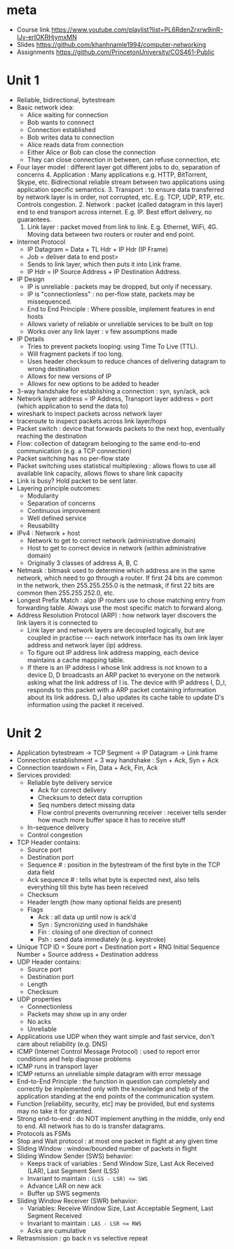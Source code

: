 # meta

- Course link https://www.youtube.com/playlist?list=PL6RdenZrxrw9inR-IJv-erlOKRHjymxMN
- Slides https://github.com/khanhnamle1994/computer-networking
- Assignments https://github.com/PrincetonUniversity/COS461-Public

# Unit 1

- Reliable, bidirectional, bytestream
- Basic network idea:
  + Alice waiting for connection
  + Bob wants to connnect
  + Connection established
  + Bob writes data to connection
  + Alice reads data from connection
  + Either Alice or Bob can close the connection
  + They can close connection in between, can refuse connection, etc
- Four layer model : different layer got different jobs to do, separation of
  concerns
  4. Application : Many applications e.g. HTTP, BitTorrent, Skype, etc.
     Bidirectional reliable stream between two applications using application
     specific semantics.
  3. Transport : to ensure data transferred by network layer is in order, not
     corrupted, etc. E.g. TCP, UDP, RTP, etc. Controls congestion.
  2. Network : packet (called datagram in this layer) end to end transport
     across internet. E.g. IP. Best effort delivery, no guarantees.
  1. Link layer : packet moved from link to link. E.g. Ethernet, WiFi, 4G.
     Moving data between two routers or router and end point.
- Internet Protocol
  + IP Datagram = Data + TL Hdr + IP Hdr (IP Frame)
  + Job = deliver data to end post>
  + Sends to link layer, which then puts it into Link frame.
  + IP Hdr = IP Source Address + IP Destination Address.
- IP Design
  + IP is unreliable : packets may be dropped, but only if necessary.
  + IP is "connectionless" : no per-flow state, packets may be missequenced.
  + End to End Principle : Where possible, implement features in end hosts
  + Allows variety of reliable or unreliable services to be built on top
  + Works over any link layer : v few assumptions made
- IP Details
  + Tries to prevent packets looping: using Time To Live (TTL).
  + Will fragment packets if too long.
  + Uses header checksum to reduce chances of delivering datagram to wrong
    destination
  + Allows for new versions of IP
  + Allows for new options to be added to header
- 3-way handshake for establishing a connection : syn, syn/ack, ack
- Network layer address = IP Address, Transport layer address = port (which
  application to send the data to)
- wireshark to inspect packets across network layer
- traceroute to inspect packets across link layer/hops
- Packet switch : device that forwards packets to the next hop, eventually
  reaching the destination
- Flow: collection of datagram belonging to the same end-to-end communication
  (e.g. a TCP connection)
- Packet switching has no per-flow state
- Packet switching uses statistical multiplexing : allows flows to use all
  available link capacity, allows flows to share link capacity
- Link is busy? Hold packet to be sent later.
- Layering principle outcomes:
  + Modularity
  + Separation of concerns
  + Continuous improvement
  + Well defined service
  + Reusability
- IPv4 : Network + host
  + Network to get to correct network (administrative domain)
  + Host to get to correct device in network (within administrative domain)
  + Originally 3 classes of address A, B, C
- Netmask : bitmask used to determine which address are in the same network,
  which need to go through a router. If first 24 bits are common in the network,
  then 255.255.255.0 is the netmask, if first 22 bits are common then
  255.255.252.0, etc.
- Longest Prefix Match : algo IP routers use to chose matching entry from
  forwarding table. Always use the most specific match to forward along.
- Address Resolution Protocol (ARP) : how network layer discovers the link
  layers it is connected to
  + Link layer and network layers are decoupled logically, but are coupled in
    practise --- each network interface has its own link layer address and
    network layer (ip) address.
  + To figure out IP address link address mapping, each device maintains a cache
    mapping table.
  + If there is an IP address I whose link address is not known to a device D, D
    broadcasts an ARP packet to everyone on the network asking what the link
    address of I is. The device with IP address I, D_I, responds to this packet
    with a ARP packet containing information about its link address. D_I also
    updates its cache table to update D's information using the packet it
    received.

# Unit 2

- Application bytestream -> TCP Segment -> IP Datagram -> Link frame
- Connection establishment = 3 way handshake : Syn + Ack, Syn + Ack
- Connection teardown = Fin, Data + Ack, Fin, Ack
- Services provided:
  + Reliable byte delivery service
    - Ack for correct delivery
    - Checksum to detect data corruption
    - Seq numbers detect missing data
    - Flow control prevents overrunning receiver : receiver tells sender how
      much more buffer space it has to receive stuff
  + In-sequence delivery
  + Control congestion
- TCP Header contains:
  + Source port
  + Destination port
  + Sequence # : position in the bytestream of the first byte in the TCP data
    field
  + Ack sequence # : tells what byte is expected next, also tells everything
    till this byte has been received
  + Checksum
  + Header length (how many optional fields are present)
  + Flags
    - Ack : all data up until now is ack'd
    - Syn : Syncronizing used in handshake
    - Fin : closing of one direction of connect
    - Psh : send data immediately (e.g. keystroke)
- Unique TCP ID = Soure port + Destination port + RNG Initial Sequence Number +
  Source address + Destination address
- UDP Header contains:
  + Source port
  + Destination port
  + Length
  + Checksum
- UDP properties
  + Connectionless
  + Packets may show up in any order
  + No acks
  + Unreliable
- Applications use UDP when they want simple and fast service, don't care about
  reliability (e.g. DNS)
- ICMP (Internet Control Message Protocol) : used to report error conditions and
  help diagnose problems
- ICMP runs in transport layer
- ICMP returns an unreliable simple datagram with error message
- End-to-End Principle : the function in question can completely and correctly
  be implemented only with the knowledge and help of the application standing at
  the end points of the communication system.
- Function [reliability, security, etc] may be provided, but end systems may no
  take it for granted.
- Strong end-to-end : do NOT implement anything in the middle, only end to end.
  All network has to do is transfer datagrams.
- Protocols as FSMs
- Stop and Wait protocol : at most one packet in flight at any given time
- Sliding Window : window/bounded number of packets in flight
- Sliding Window Sender (SWS) behavior:
  + Keeps track of variables : Send Window Size, Last Ack Received (LAR), Last
    Segment Sent (LSS)
  + Invariant to maintain : `(LSS - LSR) <= SWS`
  + Advance LAR on new ack
  + Buffer up SWS segments
- Sliding Window Receiver (SWR) behavior:
  + Variables: Receive Window Size, Last Acceptable Segment, Last Segment
    Received
  + Invariant to maintain : `LAS - LSR <= RWS`
  + Acks are cumulative
- Retrasmission : go back n vs selective repeat
